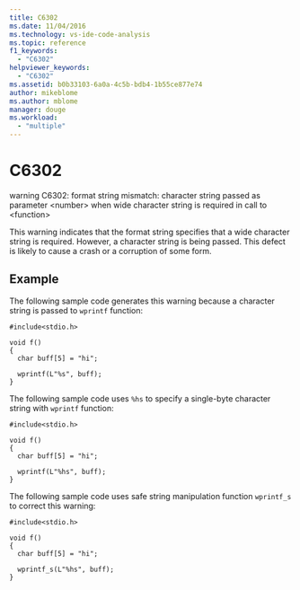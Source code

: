 ```yaml
---
title: C6302
ms.date: 11/04/2016
ms.technology: vs-ide-code-analysis
ms.topic: reference
f1_keywords:
  - "C6302"
helpviewer_keywords:
  - "C6302"
ms.assetid: b0b33103-6a0a-4c5b-bdb4-1b55ce877e74
author: mikeblome
ms.author: mblome
manager: douge
ms.workload:
  - "multiple"
---
```

# C6302
warning C6302: format string mismatch: character string passed as parameter \<number> when wide character string is required in call to \<function>

 This warning indicates that the format string specifies that a wide character string is required. However, a character string is being passed. This defect is likely to cause a crash or a corruption of some form.

## Example
 The following sample code generates this warning because a character string is passed to `wprintf` function:

```
#include<stdio.h>

void f()
{
  char buff[5] = "hi";

  wprintf(L"%s", buff);
}
```

 The following sample code uses `%hs` to specify a single-byte character string with `wprintf` function:

```
#include<stdio.h>

void f()
{
  char buff[5] = "hi";

  wprintf(L"%hs", buff);
}
```

 The following sample code uses safe string manipulation function `wprintf_s` to correct this warning:

```
#include<stdio.h>

void f()
{
  char buff[5] = "hi";

  wprintf_s(L"%hs", buff);
}
```